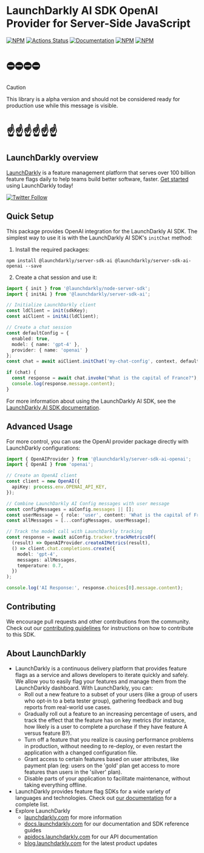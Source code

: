 # LaunchDarkly AI SDK OpenAI Provider for Server-Side JavaScript

[![NPM][server-ai-openai-npm-badge]][server-ai-openai-npm-link]
[![Actions Status][server-ai-openai-ci-badge]][server-ai-openai-ci]
[![Documentation][server-ai-openai-ghp-badge]][server-ai-openai-ghp-link]
[![NPM][server-ai-openai-dm-badge]][server-ai-openai-npm-link]
[![NPM][server-ai-openai-dt-badge]][server-ai-openai-npm-link]

# ⛔️⛔️⛔️⛔️

> [!CAUTION]
> This library is a alpha version and should not be considered ready for production use while this message is visible.

# ☝️☝️☝️☝️☝️☝️

## LaunchDarkly overview

[LaunchDarkly](https://www.launchdarkly.com) is a feature management platform that serves over 100 billion feature flags daily to help teams build better software, faster. [Get started](https://docs.launchdarkly.com/home/getting-started) using LaunchDarkly today!

[![Twitter Follow](https://img.shields.io/twitter/follow/launchdarkly.svg?style=social&label=Follow&maxAge=2592000)](https://twitter.com/intent/follow?screen_name=launchdarkly)

## Quick Setup

This package provides OpenAI integration for the LaunchDarkly AI SDK. The simplest way to use it is with the LaunchDarkly AI SDK's `initChat` method:

1. Install the required packages:

```shell
npm install @launchdarkly/server-sdk-ai @launchdarkly/server-sdk-ai-openai --save
```

2. Create a chat session and use it:

```typescript
import { init } from '@launchdarkly/node-server-sdk';
import { initAi } from '@launchdarkly/server-sdk-ai';

// Initialize LaunchDarkly client
const ldClient = init(sdkKey);
const aiClient = initAi(ldClient);

// Create a chat session
const defaultConfig = { 
  enabled: true, 
  model: { name: 'gpt-4' },
  provider: { name: 'openai' }
};
const chat = await aiClient.initChat('my-chat-config', context, defaultConfig);

if (chat) {
  const response = await chat.invoke("What is the capital of France?");
  console.log(response.message.content);
}
```

For more information about using the LaunchDarkly AI SDK, see the [LaunchDarkly AI SDK documentation](https://github.com/launchdarkly/js-core/tree/main/packages/sdk/server-ai/README.md).

## Advanced Usage

For more control, you can use the OpenAI provider package directly with LaunchDarkly configurations:

```typescript
import { OpenAIProvider } from '@launchdarkly/server-sdk-ai-openai';
import { OpenAI } from 'openai';

// Create an OpenAI client
const client = new OpenAI({
  apiKey: process.env.OPENAI_API_KEY,
});

// Combine LaunchDarkly AI Config messages with user message
const configMessages = aiConfig.messages || [];
const userMessage = { role: 'user', content: 'What is the capital of France?' };
const allMessages = [...configMessages, userMessage];

// Track the model call with LaunchDarkly tracking
const response = await aiConfig.tracker.trackMetricsOf(
  (result) => OpenAIProvider.createAIMetrics(result),
  () => client.chat.completions.create({
    model: 'gpt-4',
    messages: allMessages,
    temperature: 0.7,
  })
);

console.log('AI Response:', response.choices[0].message.content);
```

## Contributing

We encourage pull requests and other contributions from the community. Check out our [contributing guidelines](CONTRIBUTING.md) for instructions on how to contribute to this SDK.

## About LaunchDarkly

- LaunchDarkly is a continuous delivery platform that provides feature flags as a service and allows developers to iterate quickly and safely. We allow you to easily flag your features and manage them from the LaunchDarkly dashboard. With LaunchDarkly, you can:
  - Roll out a new feature to a subset of your users (like a group of users who opt-in to a beta tester group), gathering feedback and bug reports from real-world use cases.
  - Gradually roll out a feature to an increasing percentage of users, and track the effect that the feature has on key metrics (for instance, how likely is a user to complete a purchase if they have feature A versus feature B?).
  - Turn off a feature that you realize is causing performance problems in production, without needing to re-deploy, or even restart the application with a changed configuration file.
  - Grant access to certain features based on user attributes, like payment plan (eg: users on the 'gold' plan get access to more features than users in the 'silver' plan).
  - Disable parts of your application to facilitate maintenance, without taking everything offline.
- LaunchDarkly provides feature flag SDKs for a wide variety of languages and technologies. Check out [our documentation](https://docs.launchdarkly.com/sdk) for a complete list.
- Explore LaunchDarkly
  - [launchdarkly.com](https://www.launchdarkly.com/ 'LaunchDarkly Main Website') for more information
  - [docs.launchdarkly.com](https://docs.launchdarkly.com/ 'LaunchDarkly Documentation') for our documentation and SDK reference guides
  - [apidocs.launchdarkly.com](https://apidocs.launchdarkly.com/ 'LaunchDarkly API Documentation') for our API documentation
  - [blog.launchdarkly.com](https://blog.launchdarkly.com/ 'LaunchDarkly Blog Documentation') for the latest product updates

[server-ai-openai-ci-badge]: https://github.com/launchdarkly/js-core/actions/workflows/server-ai-openai.yml/badge.svg
[server-ai-openai-ci]: https://github.com/launchdarkly/js-core/actions/workflows/server-ai-openai.yml
[server-ai-openai-npm-badge]: https://img.shields.io/npm/v/@launchdarkly/server-sdk-ai-openai.svg?style=flat-square
[server-ai-openai-npm-link]: https://www.npmjs.com/package/@launchdarkly/server-sdk-ai-openai
[server-ai-openai-ghp-badge]: https://img.shields.io/static/v1?label=GitHub+Pages&message=API+reference&color=00add8
[server-ai-openai-ghp-link]: https://launchdarkly.github.io/js-core/packages/ai-providers/server-ai-openai/docs/
[server-ai-openai-dm-badge]: https://img.shields.io/npm/dm/@launchdarkly/server-sdk-ai-openai.svg?style=flat-square
[server-ai-openai-dt-badge]: https://img.shields.io/npm/dt/@launchdarkly/server-sdk-ai-openai.svg?style=flat-square
